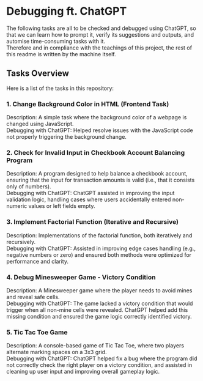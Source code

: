 # Debugging ft. ChatGPT
The following tasks are all to be checked and debugged using ChatGPT, so that we can learn how to prompt it, verify its suggestions and outputs, and automise time-consuming tasks with it.<br/>
Therefore and in compliance with the teachings of this project, the rest of this readme is written by the machine itself.<br/>
## Tasks Overview
Here is a list of the tasks in this repository:

### 1. Change Background Color in HTML (Frontend Task)
Description: A simple task where the background color of a webpage is changed using JavaScript.<br/>
Debugging with ChatGPT: Helped resolve issues with the JavaScript code not properly triggering the background change.

### 2. Check for Invalid Input in Checkbook Account Balancing Program
Description: A program designed to help balance a checkbook account, ensuring that the input for transaction amounts is valid (i.e., that it consists only of numbers).<br/>
Debugging with ChatGPT: ChatGPT assisted in improving the input validation logic, handling cases where users accidentally entered non-numeric values or left fields empty.
### 3. Implement Factorial Function (Iterative and Recursive)
Description: Implementations of the factorial function, both iteratively and recursively.<br/>
Debugging with ChatGPT: Assisted in improving edge cases handling (e.g., negative numbers or zero) and ensured both methods were optimized for performance and clarity.
### 4. Debug Minesweeper Game - Victory Condition
Description: A Minesweeper game where the player needs to avoid mines and reveal safe cells.<br/>
Debugging with ChatGPT: The game lacked a victory condition that would trigger when all non-mine cells were revealed. ChatGPT helped add this missing condition and ensured the game logic correctly identified victory.
### 5. Tic Tac Toe Game
Description: A console-based game of Tic Tac Toe, where two players alternate marking spaces on a 3x3 grid.<br/>
Debugging with ChatGPT: ChatGPT helped fix a bug where the program did not correctly check the right player on a victory condition, and assisted in cleaning up user input and improving overall gameplay logic.
